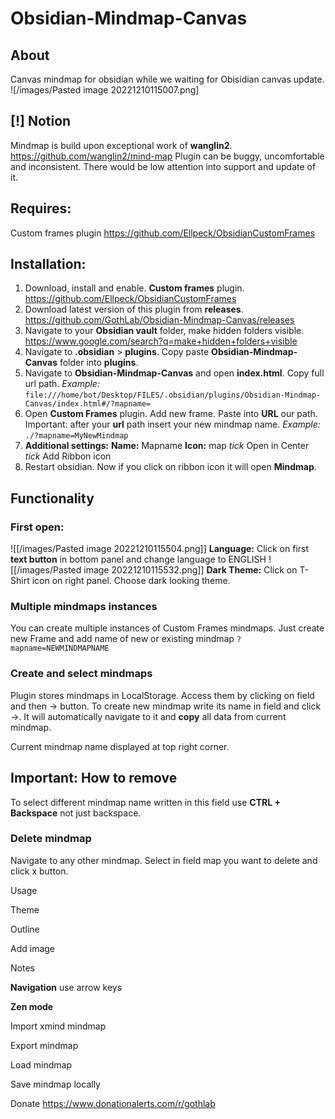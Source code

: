# Obsidian-Mindmap-Canvas
## About
Canvas mindmap for obsidian while we waiting for Obisidian canvas update.
![/images/Pasted image 20221210115007.png]
## [!] Notion
Mindmap is build upon exceptional work of **wanglin2**. https://github.com/wanglin2/mind-map
Plugin can be buggy, uncomfortable and inconsistent.
There would be low attention into support and update of it.

## Requires: 
Custom frames plugin https://github.com/Ellpeck/ObsidianCustomFrames

## Installation:

1. Download, install and enable. **Custom frames** plugin. https://github.com/Ellpeck/ObsidianCustomFrames
2. Download latest version of this plugin from **releases**. https://github.com/GothLab/Obsidian-Mindmap-Canvas/releases
3. Navigate to your **Obsidian vault** folder, make hidden folders visible. https://www.google.com/search?q=make+hidden+folders+visible
4. Navigate to **.obsidian** > **plugins**. Copy paste **Obsidian-Mindmap-Canvas** folder into **plugins**.
5. Navigate to **Obsidian-Mindmap-Canvas** and open **index.html**.
   Copy full url path. 
   *Example:* `file:///home/bot/Desktop/FILES/.obsidian/plugins/Obsidian-Mindmap-Canvas/index.html#/?mapname=`
6. Open **Custom Frames** plugin. Add new frame. Paste into **URL** our path. 
   Important: after your **url**  path insert your new mindmap name.
   *Example:*      `./?mapname=MyNewMindmap`
7. **Additional settings:**
   **Name:** Mapname 
   **Icon:** map
   *tick* Open in Center 
   *tick* Add Ribbon icon
8. Restart obsidian. Now if you click on ribbon icon it will open **Mindmap**.
   
## Functionality

### First open:
![[/images/Pasted image 20221210115504.png]]
**Language:**
Click on first **text button** in bottom panel and change language to ENGLISH
![[/images/Pasted image 20221210115532.png]]
**Dark Theme:**
Click on T-Shirt icon on right panel. Choose dark looking theme.

### Multiple mindmaps instances
You can create multiple instances of Custom Frames mindmaps.
Just create new Frame and add name of new or existing mindmap 
`?mapname=NEWMINDMAPNAME`

### Create and select mindmaps
Plugin stores mindmaps in LocalStorage. Access them by clicking on field and then -> button. To create new mindmap write its name in field and click ->. It will automatically navigate to it and **copy** all data from current mindmap.

Current mindmap name displayed at top right corner.

## Important: How to remove
To select different mindmap name written in this field use **CTRL + Backspace** not just backspace.

### Delete mindmap
Navigate to any other mindmap. Select in field map you want to delete and click x button.

Usage

Theme

Outline

Add image

Notes


**Navigation**
use arrow keys

**Zen mode**

Import xmind mindmap

Export mindmap

Load mindmap

Save mindmap locally

Donate
https://www.donationalerts.com/r/gothlab



